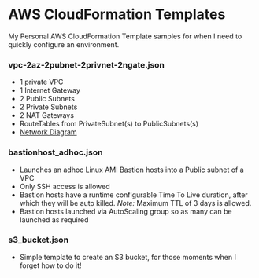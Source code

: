 # AWS CloudFormation Templates
My Personal AWS CloudFormation Template samples for when I need to quickly configure an environment.

### vpc-2az-2pubnet-2privnet-2ngate.json
+ 1 private VPC
+ 1 Internet Gateway
+ 2 Public Subnets
+ 2 Private Subnets
+ 2 NAT Gateways
+ RouteTables from PrivateSubnet(s) to PublicSubnets(s)
+ [Network Diagram](draw.io/vpc-2az-2pubnet-2privnet-2ngate.png)

### bastionhost_adhoc.json
+ Launches an adhoc Linux AMI Bastion hosts into a Public subnet of a VPC
+ Only SSH access is allowed
+ Bastion hosts have a runtime configurable Time To Live duration, after which they will be auto killed.  *Note:* Maximum TTL of 3 days is allowed.
+ Bastion hosts launched via AutoScaling group so as many can be launched as required

### s3_bucket.json
+ Simple template to create an S3 bucket, for those moments when I forget how to do it!
